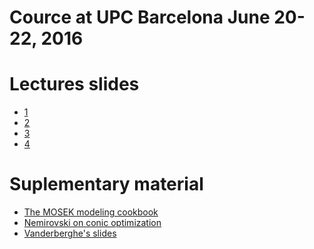 # Cource at UPC Barcelona June 20-22, 2016

Lectures slides
===============

* [1](./conic1.pdf)
* [2](./conic2.pdf)
* [3](./conic3.pdf)
* [4](./conic4.pdf)

Suplementary material
=====================

* [The MOSEK modeling cookbook](http://docs.mosek.com/modeling-cookbook/)
* [Nemirovski on conic optimization](http://www2.isye.gatech.edu/~nemirovs/ICMNemirovski.pdf)
* [Vanderberghe's slides](http://www.seas.ucla.edu/~vandenbe/236C/lectures/conic.pdf)


